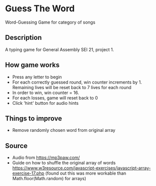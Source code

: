 # Guess The Word

Word-Guessing Game for category of songs

## Description

A typing game for General Assembly SEI 21, project 1.

## How game works

- Press any letter to begin
- For each correctly guessed round, win counter increments by 1. Remaining lives will be reset back to 7 lives for each round
- In order to win, win counter = 16.
- For each losses, game will reset back to 0
- Click 'hint' button for audio hints

## Things to improve

- Remove randomly chosen word from original array

## Source

- Audio from https://mp3paw.com/
- Guide on how to shuffle the original array of words https://www.w3resource.com/javascript-exercises/javascript-array-exercise-17.php (found out this was more workable than Math.floor(Math.random) for arrays)